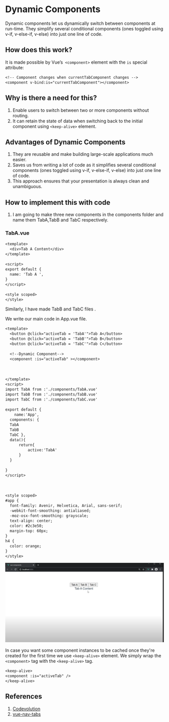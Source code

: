 # Dynamic Components
Dynamic components let us dynamically switch between components at run-time. They simplify several conditional components (ones toggled using v-if, v-else-if, v-else) into just one line of code.

## How does this work?
It is made possible by Vue’s``` <component>``` element with the ```is``` special attribute:
```
<!-- Component changes when currentTabComponent changes -->
<component v-bind:is="currentTabComponent"></component>
```
## Why is there a need for this?
1. Enable users to switch between two or more components without routing.  
2. It can retain the state of data when switching back to the initial component using ```<keep-alive>``` element.  

## Advantages of Dynamic Components
1. They are  reusable and make building large-scale applications much easier.
2. Saves us from writing a lot of code as it simplifies several conditional components (ones toggled using v-if, v-else-if, v-else) into just one line of code.
3. This approach ensures that your presentation is always clean and unambiguous.
## How to implement this with code
1. I am going to make three new components in the components folder and name them TabA,TabB and TabC respectively.
### TabA.vue
```
<template>
  <div>Tab A Content</div>
</template>

<script>
export default {
  name: 'Tab A ',
}
</script>

<style scoped>
</style>
```
Similarly, I have made TabB and TabC files .  
  
We write our main code in App.vue file.
```
<template>
  <button @click="activeTab = 'TabA'">Tab A</button>
  <button @click="activeTab = 'TabB'">Tab B</button>
  <button @click="activeTab = 'TabC'">Tab C</button>

  <!--Dynamic Component-->
  <component :is="activeTab" ></component>



</template>
<script>
import TabA from :'./components/TabA.vue'
import TabB from :'./components/TabB.vue'
import TabC from :'./components/TabC.vue'

export default {
    name:'App',
  components: { 
  TabA
  TabB
  TabC },
  data(){
      return{
          active:'TabA'
      }
  }
    
}
</script>



<style scoped>
#app {
  font-family: Avenir, Helvetica, Arial, sans-serif;
  -webkit-font-smoothing: antialiased;
  -moz-osx-font-smoothing: grayscale;
  text-align: center;
  color: #2c3e50;
  margin-top: 60px;
}
h4 {
  color: orange;
}
</style>
```  
![OUTPUT](./assets/E.PNG)  

In case you want some component instances to be cached once they're created for the first time we use ```<keep-alive>``` element. We simply wrap the ```<component>``` tag with the ```<keep-alive>``` tag.
```
<keep-alive>
<component :is="activeTab" />
</keep-alive>  

```

## References
1. [Codevolution](https://www.youtube.com/playlist?list=PLC3y8-rFHvwgeQIfSDtEGVvvSEPDkL_1f)
2. [vue-nav-tabs](https://cristijora.github.io/vue-tabs/#/)


 
